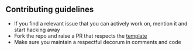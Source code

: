## Contributing guidelines

- If you find a relevant issue that you can actively work on, mention it and start hacking away
- Fork the repo and raise a PR that respects the [template](.github/pull_request_template.md)
- Make sure you maintain a respectful decorum in comments and code 